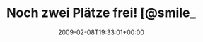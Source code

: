 ---
retweeted: false
source: <a href="http://twitter.com" rel="nofollow">Twitter Web Client</a>
entities:
  hashtags: []
  symbols: []
  user_mentions:
  - name: "@smile_x *th"
    screen_name: smile_x
    indices:
    - '23'
    - '31'
    id_str: '14692865'
    id: '14692865'
  - name: pfau910
    screen_name: pfau910
    indices:
    - '36'
    - '44'
    id_str: '14138354'
    id: '14138354'
  urls: []
display_text_range:
- '0'
- '109'
favorite_count: '0'
id_str: '1189540318'
truncated: false
retweet_count: '0'
id: '1189540318'
created_at: Sun Feb 08 19:33:01 +0000 2009
favorited: false
full_text: Noch zwei Plätze frei! [@smile_x](https://twitter.com/smile_x) und [@pfau910](https://twitter.com/pfau910)
  schon an Bord. Erwartet ein neues Patterns Buch zum Sommer 2009!
lang: de
tags:
- pesos:twitter
date: '2009-02-08T19:33:01+00:00'
src: https://twitter.com/bascht/status/1189540318
original_url: https://twitter.com/bascht/status/1189540318
type: twitter_tweet
text: Noch zwei Plätze frei! [@smile_x](https://twitter.com/smile_x) und [@pfau910](https://twitter.com/pfau910)
  schon an Bord. Erwartet ein neues Patterns Buch zum Sommer 2009!
title: Noch zwei Plätze frei! [@smile_

---